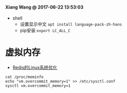 #### Xiang Wang @ 2017-06-22 13:53:03

* shell
    * 设置显示中文 `apt install language-pack-zh-hans`
    * pip安装   `export LC_ALL_C`
# 虚拟内存
* [Redis的Linux系统优化](https://cachecloud.github.io/2017/02/16/Redis的Linux系统优化/)
```
cat /proc/meminfo
echo "vm.overcommit_memory=1" >> /etc/sysctl.conf
sysctl vm.overcommit_memory=1
```
